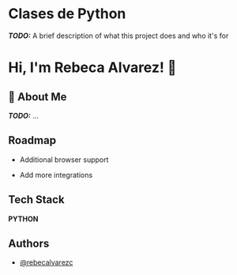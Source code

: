 # Clases de Python

**_TODO:_** A brief description of what this project does and who it's for

# Hi, I'm Rebeca Alvarez! 👋

## 🚀 About Me

**_TODO:_** ...

## Roadmap

- Additional browser support

- Add more integrations

## Tech Stack

**PYTHON**

## Authors

- [@rebecalvarezc](https://www.github.com/rebecalvarezc)

  